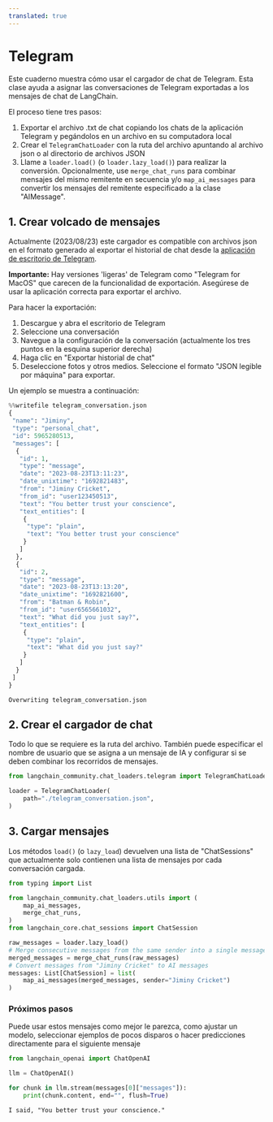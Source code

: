 ```yaml
---
translated: true
---
```


# Telegram

Este cuaderno muestra cómo usar el cargador de chat de Telegram. Esta clase ayuda a asignar las conversaciones de Telegram exportadas a los mensajes de chat de LangChain.

El proceso tiene tres pasos:
1. Exportar el archivo .txt de chat copiando los chats de la aplicación Telegram y pegándolos en un archivo en su computadora local
2. Crear el `TelegramChatLoader` con la ruta del archivo apuntando al archivo json o al directorio de archivos JSON
3. Llame a `loader.load()` (o `loader.lazy_load()`) para realizar la conversión. Opcionalmente, use `merge_chat_runs` para combinar mensajes del mismo remitente en secuencia y/o `map_ai_messages` para convertir los mensajes del remitente especificado a la clase "AIMessage".

## 1. Crear volcado de mensajes

Actualmente (2023/08/23) este cargador es compatible con archivos json en el formato generado al exportar el historial de chat desde la [aplicación de escritorio de Telegram](https://desktop.telegram.org/).

**Importante:** Hay versiones 'ligeras' de Telegram como "Telegram for MacOS" que carecen de la funcionalidad de exportación. Asegúrese de usar la aplicación correcta para exportar el archivo.

Para hacer la exportación:
1. Descargue y abra el escritorio de Telegram
2. Seleccione una conversación
3. Navegue a la configuración de la conversación (actualmente los tres puntos en la esquina superior derecha)
4. Haga clic en "Exportar historial de chat"
5. Deseleccione fotos y otros medios. Seleccione el formato "JSON legible por máquina" para exportar.

Un ejemplo se muestra a continuación:

```python
%%writefile telegram_conversation.json
{
 "name": "Jiminy",
 "type": "personal_chat",
 "id": 5965280513,
 "messages": [
  {
   "id": 1,
   "type": "message",
   "date": "2023-08-23T13:11:23",
   "date_unixtime": "1692821483",
   "from": "Jiminy Cricket",
   "from_id": "user123450513",
   "text": "You better trust your conscience",
   "text_entities": [
    {
     "type": "plain",
     "text": "You better trust your conscience"
    }
   ]
  },
  {
   "id": 2,
   "type": "message",
   "date": "2023-08-23T13:13:20",
   "date_unixtime": "1692821600",
   "from": "Batman & Robin",
   "from_id": "user6565661032",
   "text": "What did you just say?",
   "text_entities": [
    {
     "type": "plain",
     "text": "What did you just say?"
    }
   ]
  }
 ]
}
```

```output
Overwriting telegram_conversation.json
```

## 2. Crear el cargador de chat

Todo lo que se requiere es la ruta del archivo. También puede especificar el nombre de usuario que se asigna a un mensaje de IA y configurar si se deben combinar los recorridos de mensajes.

```python
from langchain_community.chat_loaders.telegram import TelegramChatLoader
```

```python
loader = TelegramChatLoader(
    path="./telegram_conversation.json",
)
```

## 3. Cargar mensajes

Los métodos `load()` (o `lazy_load`) devuelven una lista de "ChatSessions" que actualmente solo contienen una lista de mensajes por cada conversación cargada.

```python
from typing import List

from langchain_community.chat_loaders.utils import (
    map_ai_messages,
    merge_chat_runs,
)
from langchain_core.chat_sessions import ChatSession

raw_messages = loader.lazy_load()
# Merge consecutive messages from the same sender into a single message
merged_messages = merge_chat_runs(raw_messages)
# Convert messages from "Jiminy Cricket" to AI messages
messages: List[ChatSession] = list(
    map_ai_messages(merged_messages, sender="Jiminy Cricket")
)
```

### Próximos pasos

Puede usar estos mensajes como mejor le parezca, como ajustar un modelo, seleccionar ejemplos de pocos disparos o hacer predicciones directamente para el siguiente mensaje

```python
from langchain_openai import ChatOpenAI

llm = ChatOpenAI()

for chunk in llm.stream(messages[0]["messages"]):
    print(chunk.content, end="", flush=True)
```

```output
I said, "You better trust your conscience."
```
